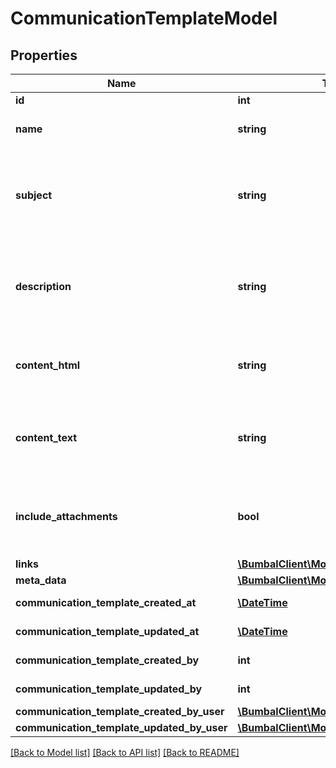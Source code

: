# CommunicationTemplateModel

## Properties
Name | Type | Description | Notes
------------ | ------------- | ------------- | -------------
**id** | **int** | Unique ID | [optional] 
**name** | **string** | name of communication template | [optional] 
**subject** | **string** | subject of communication template (about 190 chars max, depending on type of chars) | [optional] 
**description** | **string** | description of communication template (about 190 chars max, depending on type of chars) | [optional] 
**content_html** | **string** | html content of communication template for e-mails (Longtext) | [optional] 
**content_text** | **string** | text content of communication template for mobile text messaging (Longtext) | [optional] 
**include_attachments** | **bool** | Whether or not an email should be accompanied with an attachment | [optional] 
**links** | [**\BumbalClient\Model\LinkModel[]**](LinkModel.md) |  | [optional] 
**meta_data** | [**\BumbalClient\Model\MetaDataModel[]**](MetaDataModel.md) |  | [optional] 
**communication_template_created_at** | [**\DateTime**](\DateTime.md) | created_at date time | [optional] 
**communication_template_updated_at** | [**\DateTime**](\DateTime.md) | updated_at date time | [optional] 
**communication_template_created_by** | **int** | created_by user id | [optional] 
**communication_template_updated_by** | **int** | updated_by user id | [optional] 
**communication_template_created_by_user** | [**\BumbalClient\Model\UsersModel**](UsersModel.md) |  | [optional] 
**communication_template_updated_by_user** | [**\BumbalClient\Model\UsersModel**](UsersModel.md) |  | [optional] 

[[Back to Model list]](../README.md#documentation-for-models) [[Back to API list]](../README.md#documentation-for-api-endpoints) [[Back to README]](../README.md)


